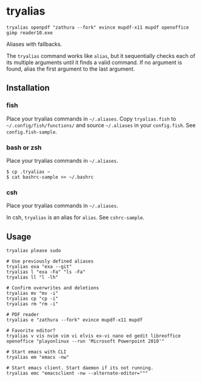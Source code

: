 # tryalias

`tryalias openpdf "zathura --fork" evince mupdf-x11 mupdf openoffice gimp reader10.exe`

Aliases with fallbacks.

The `tryalias` command works like `alias`, but it sequentially checks
each of its multiple arguments until it finds a valid command.
If no argument is found, alias the first argument to the last argument.

## Installation

### fish

Place your tryalias commands in `~/.aliases`.
Copy `tryalias.fish` to `~/.config/fish/functions/` and source `~/.aliases`
in your `config.fish`. See `config.fish-sample`.

### bash or zsh

Place your tryalias commands in `~/.aliases`.

```
$ cp .tryalias ~
$ cat bashrc-sample >> ~/.bashrc
```

### csh

Place your tryalias commands in `~/.aliases`.

In csh, `tryalias` is an alias for `alias`.
See `cshrc-sample`.

## Usage

```
tryalias please sudo

# Use previously defined aliases
tryalias exa "exa --git"
tryalias l "exa -Fa" "ls -Fa"
tryalias ll "l -lh"

# Confirm overwrites and deletions
tryalias mv "mv -i"
tryalias cp "cp -i"
tryalias rm "rm -i"

# PDF reader
tryalias e "zathura --fork" evince mupdf-x11 mupdf 

# Favorite editor?
tryalias v vis nvim vim vi elvis ex-vi nano ed gedit libreoffice openoffice "playonlinux --run 'Microsoft Powerpoint 2010'"

# Start emacs with CLI 
tryalias em "emacs -nw"

# Start emacs client. Start daemon if its not running.
tryalias emc "emacsclient -nw --alternate-editor="""
```
